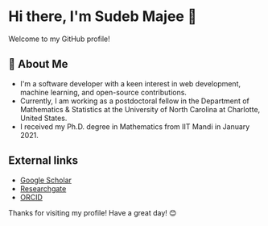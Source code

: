 # Hi there, I'm Sudeb Majee 👋

Welcome to my GitHub profile!

## 🚀 About Me

- I'm a software developer with a keen interest in web development, machine learning, and open-source contributions.
- Currently, I am working as a postdoctoral fellow in the Department of Mathematics & Statistics at the University of North Carolina at Charlotte, United States.
- I received my Ph.D. degree in Mathematics from IIT Mandi in January 2021.
<!-- 💬 Ask me about web development, Python, JavaScript, or anything tech-related! -->
<!-- 📫 How to reach me: [Email](mailto:sudebmajee@example.com) | [LinkedIn](https://www.linkedin.com/in/sudebmajee) -->
<!-- ⚡ Fun fact: I love to read tech blogs and explore new gadgets. -->


## External links

- [Google Scholar](https://scholar.google.com/citations?user=v0zArlEAAAAJ&hl=en&oi=ao)
- [Researchgate](https://www.researchgate.net/profile/Sudeb-Majee)
- [ORCID](https://orcid.org/my-orcid?orcid=0000-0003-1266-4974)

Thanks for visiting my profile! Have a great day! 😊


